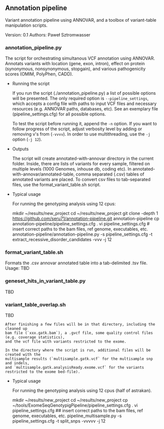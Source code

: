 ## Annotation pipeline

Variant annotation pipeline using ANNOVAR, and a toolbox of variant-table manipulation scripts.

Version: 0.1
Authors: Paweł Sztromwasser

### annotation_pipeline.py

The script for orchestrating simultanous VCF annotation using ANNOVAR. Annotats variants with location (gene, exon, intron), effect on protein (synonymous, nonsynonymous, stopgain), 
and various pathogenicity scores (OMIM, PolyPhen, CADD). 


*   Running the script

    If you run the script (./annotation_pipeline.py) a list of possible options will be presented. 
    The only required option is `--pipeline_settings`, which accepts a config file with paths to input VCF files and necessary resources (e.g. ANNOVAR paths, databases, etc). 
    See an exemplary file (pipeline_settings.cfg) for all possible options.  
  
  	To test the script before running it, append the `-n` option.
  	If you want to follow progress of the script, adjust verbosity level by adding or removing v's from (`-vvvv`).
    In order to use multithreading, use the `-j` option (`-j 12`).

*   Outputs

    The script will create annotated-with-annovar directory in the current folder.
  	Inside, there are lists of variants for every sample, filtered on multiple levels (1000 Genomes, inhouse db, coding etc).
  	In annotated-with-annovar/annotated-table, comma separated (.csv) tables of annotated variants are placed. 
	To convert csv files to tab-separated files, use the format_variant_table.sh script.

*   Typical usage

    For running the genotyping analysis using 12 cpus:

	mkdir ~/results/new_project
	cd ~/results/new_project
	git clone -depth 1 https://github.com/seru71/annotation-pipeline.git annotation-pipeline
	cp annotation-pipeline/pipeline_settings.cfg .
	vi pipeline_settings.cfg  	# insert correct paths to the bam files, ref genome, executables, etc.
	annotation-pipeline/annotation-pipeline.py -s pipeline_settings.cfg -t extract_recessive_disorder_candidates -vvv -j 12


### format_variant_table.sh

Formats the .csv annovar annotated table into a tab-delimited .tsv file.
Usage:
	TBD

### geneset_hits_in_variant_table.py

TBD

### variant_table_overlap.sh

TBD






    After finishing a few files will be in that directory, including the cleaned up 
    bam file (`xxx.gatk.bam`), a .gvcf file, some quality control files (e.g. coverage statistics),
    and the vcf file with variants restricted to the exome.

    In the directory where the script is run, additional files will be created with the
    multisample results (`multisample.gatk.vcf` for the multisample snp and indels,
    and `multisample.gatk.analysisReady.exome.vcf` for the variants restricted to the exome bed-file).

*   Typical usage

    For running the genotyping analysis using 12 cpus (half of astrakan).

	mkdir ~/results/new_project
	cd ~/results/new_project
	cp ~/tools/ExomeSeqGenotypigPipeline/pipeline_settings.cfg .
	vi pipeline_settings.cfg  ## insert correct paths to the bam files, ref genome, executables, etc.
	pipeline_multisample.py -s pipeline_settings.cfg -t split_snps -vvvvv -j 12






